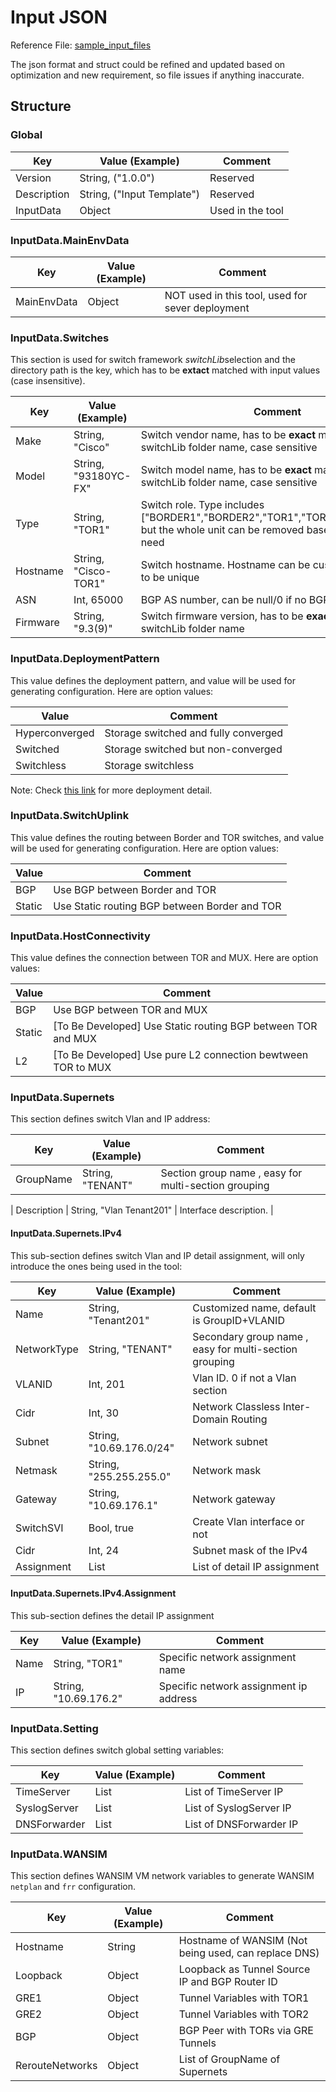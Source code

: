 # Input JSON

Reference File: [sample_input_files](/src/test/testInput)

The json format and struct could be refined and updated based on optimization and new requirement, so file issues if anything inaccurate.

## Structure

### Global

| Key         | Value (Example)            | Comment          |
| ----------- | -------------------------- | ---------------- |
| Version     | String, ("1.0.0")          | Reserved         |
| Description | String, ("Input Template") | Reserved         |
| InputData   | Object                     | Used in the tool |

### InputData.MainEnvData

| Key         | Value (Example) | Comment                                          |
| ----------- | --------------- | ------------------------------------------------ |
| MainEnvData | Object          | NOT used in this tool, used for sever deployment |

### InputData.Switches

This section is used for switch framework *switchLib*selection and the directory path is the key, which has to be **extact** matched with input values (case insensitive).

| Key      | Value (Example)      | Comment                                                                                                                                |
| -------- | -------------------- | -------------------------------------------------------------------------------------------------------------------------------------- |
| Make     | String, "Cisco"      | Switch vendor name, has to be **exact** matched with switchLib folder name, case sensitive                                             |
| Model    | String, "93180YC-FX" | Switch model name, has to be **exact** matched with switchLib folder name, case sensitive                                              |
| Type     | String, "TOR1"       | Switch role. Type includes ["BORDER1","BORDER2","TOR1","TOR2","BMC","MUX"], but the whole unit can be removed based on deployment need |
| Hostname | String, "Cisco-TOR1" | Switch hostname. Hostname can be customized but has to be unique                                                                       |
| ASN      | Int, 65000           | BGP AS number, can be null/0 if no BGP used                                                                                            |
| Firmware | String, "9.3(9)"     | Switch firmware version, has to be **exact** matched with switchLib folder name                                                        |

### InputData.DeploymentPattern

This value defines the deployment pattern, and value will be used for generating configuration. Here are option values:

| Value          | Comment                              |
| -------------- | ------------------------------------ |
| Hyperconverged | Storage switched and fully converged |
| Switched       | Storage switched but non-converged   |
| Switchless     | Storage switchless                   |

Note: Check [this link](https://learn.microsoft.com/en-us/azure-stack/hci/plan/choose-network-pattern) for more deployment detail.

### InputData.SwitchUplink

This value defines the routing between Border and TOR switches, and value will be used for generating configuration. Here are option values:

| Value  | Comment                                       |
| ------ | --------------------------------------------- |
| BGP    | Use BGP between Border and TOR                |
| Static | Use Static routing BGP between Border and TOR |

### InputData.HostConnectivity

This value defines the connection between TOR and MUX. Here are option values:

| Value  | Comment                                                      |
| ------ | ------------------------------------------------------------ |
| BGP    | Use BGP between TOR and MUX                                  |
| Static | [To Be Developed] Use Static routing BGP between TOR and MUX |
| L2     | [To Be Developed] Use pure L2 connection bewtween TOR to MUX |

### InputData.Supernets

This section defines switch Vlan and IP address:

| Key       | Value (Example)  | Comment                                              |
| --------- | ---------------- | ---------------------------------------------------- |
| GroupName | String, "TENANT" | Section group name , easy for multi-section grouping |

| Description | String, "Vlan Tenant201" | Interface description. |

#### InputData.Supernets.IPv4

This sub-section defines switch Vlan and IP detail assignment, will only introduce the ones being used in the tool:

| Key         | Value (Example)          | Comment                                                |
| ----------- | ------------------------ | ------------------------------------------------------ |
| Name        | String, "Tenant201"      | Customized name, default is GroupID+VLANID             |
| NetworkType | String, "TENANT"         | Secondary group name , easy for multi-section grouping |
| VLANID      | Int, 201                 | Vlan ID. 0 if not a Vlan section                       |
| Cidr        | Int, 30                  | Network Classless Inter-Domain Routing                 |
| Subnet      | String, "10.69.176.0/24" | Network subnet                                         |
| Netmask     | String, "255.255.255.0"  | Network mask                                           |
| Gateway     | String, "10.69.176.1"    | Network gateway                                        |
| SwitchSVI   | Bool, true               | Create Vlan interface or not                           |
| Cidr        | Int, 24                  | Subnet mask of the IPv4                                |
| Assignment  | List                     | List of detail IP assignment                           |

#### InputData.Supernets.IPv4.Assignment

This sub-section defines the detail IP assignment

| Key  | Value (Example)       | Comment                                |
| ---- | --------------------- | -------------------------------------- |
| Name | String, "TOR1"        | Specific network assignment name       |
| IP   | String, "10.69.176.2" | Specific network assignment ip address |

### InputData.Setting

This section defines switch global setting variables:

| Key          | Value (Example) | Comment                 |
| ------------ | --------------- | ----------------------- |
| TimeServer   | List            | List of TimeServer IP   |
| SyslogServer | List            | List of SyslogServer IP |
| DNSForwarder | List            | List of DNSForwarder IP |

### InputData.WANSIM

This section defines WANSIM VM network variables to generate WANSIM `netplan` and `frr` configuration.

| Key             | Value (Example) | Comment                                              |
| --------------- | --------------- | ---------------------------------------------------- |
| Hostname        | String          | Hostname of WANSIM (Not being used, can replace DNS) |
| Loopback        | Object          | Loopback as Tunnel Source IP and BGP Router ID       |
| GRE1            | Object          | Tunnel Variables with TOR1                           |
| GRE2            | Object          | Tunnel Variables with TOR2                           |
| BGP             | Object          | BGP Peer with TORs via GRE Tunnels                   |
| RerouteNetworks | Object          | List of GroupName of Supernets                       |
